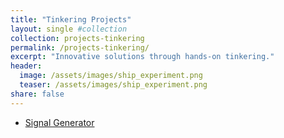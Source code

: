 ```yaml
---
title: "Tinkering Projects"
layout: single #collection
collection: projects-tinkering
permalink: /projects-tinkering/
excerpt: "Innovative solutions through hands-on tinkering."
header:
  image: /assets/images/ship_experiment.png
  teaser: /assets/images/ship_experiment.png
share: false
---
```


<ul class="project-links-flex">
  <li><a href="./1_gensignals/">Signal Generator</a></li>
</ul>